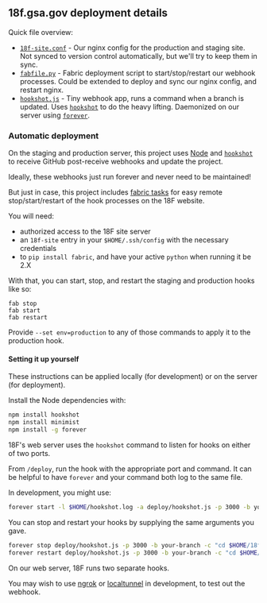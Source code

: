 ## 18f.gsa.gov deployment details

Quick file overview:

* [`18f-site.conf`](18f-site.conf) - Our nginx config for the production and staging site. Not synced to version control automatically, but we'll try to keep them in sync.
* [`fabfile.py`](fabfile.py) - Fabric deployment script to start/stop/restart our webhook processes. Could be extended to deploy and sync our nginx config, and restart nginx.
* [`hookshot.js`](hookshot.js) - Tiny webhook app, runs a command when a branch is updated. Uses [`hookshot`](https://github.com/coreh/hookshot) to do the heavy lifting. Daemonized on our server using [`forever`](https://github.com/nodejitsu/forever).

### Automatic deployment

On the staging and production server, this project uses [Node](http://nodejs.org) and [`hookshot`](https://github.com/coreh/hookshot) to receive GitHub post-receive webhooks and update the project.

Ideally, these webhooks just run forever and never need to be maintained!

But just in case, this project includes [fabric tasks](http://www.fabfile.org/) for easy remote stop/start/restart of the hook processes on the 18F website.

You will need:

* authorized access to the 18F site server
* an `18f-site` entry in your `$HOME/.ssh/config` with the necessary credentials
* to `pip install fabric`, and have your active `python` when running it be 2.X

With that, you can start, stop, and restart the staging and production hooks like so:

```
fab stop
fab start
fab restart
```

Provide `--set env=production` to any of those commands to apply it to the production hook.

#### Setting it up yourself

These instructions can be applied locally (for development) or on the server (for deployment).

Install the Node dependencies with:

```bash
npm install hookshot
npm install minimist
npm install -g forever
```

18F's web server uses the `hookshot` command to listen for hooks on either of two ports.

From `/deploy`, run the hook with the appropriate port and command. It can be helpful to have `forever` and your command both log to the same file.

In development, you might use:

```bash
forever start -l $HOME/hookshot.log -a deploy/hookshot.js -p 3000 -b your-branch -c "cd $HOME/18f/18f.gsa.gov && git pull && jekyll build >> $HOME/hookshot.log"
```

You can stop and restart your hooks by supplying the same arguments you gave.

```bash
forever stop deploy/hookshot.js -p 3000 -b your-branch -c "cd $HOME/18f/18f.gsa.gov && git pull && jekyll build >> $HOME/hookshot.log"
forever restart deploy/hookshot.js -p 3000 -b your-branch -c "cd $HOME/18f/18f.gsa.gov && git pull && jekyll build >> $HOME/hookshot.log"
```

On our web server, 18F runs two separate hooks.

You may wish to use [ngrok](https://ngrok.com/) or [localtunnel](https://localtunnel.me/) in development, to test out the webhook.

